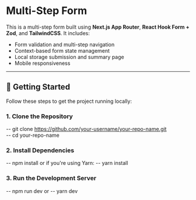 # Multi-Step Form

This is a multi-step form built using **Next.js App Router**, **React Hook Form + Zod**, and **TailwindCSS**. It includes:

- Form validation and multi-step navigation
- Context-based form state management
- Local storage submission and summary page
- Mobile responsiveness

---

## 🚀 Getting Started

Follow these steps to get the project running locally:

### 1. Clone the Repository

-- git clone https://github.com/your-username/your-repo-name.git <br>
-- cd your-repo-name

### 2. Install Dependencies

-- npm install
or if you're using Yarn:
-- yarn install

### 3. Run the Development Server

-- npm run dev
or 
-- yarn dev




